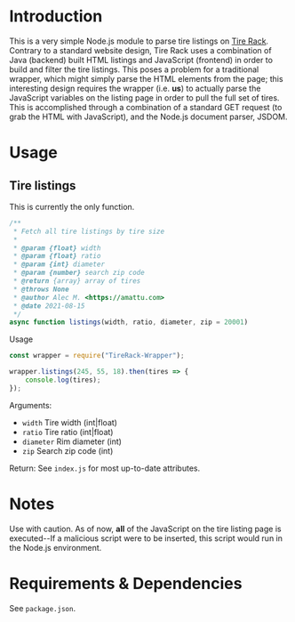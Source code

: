 # Introduction
This is a very simple Node.js module to parse tire listings on [Tire Rack](https://www.tirerack.com). Contrary to a standard website design, Tire Rack uses a combination of Java (backend) built HTML listings and JavaScript (frontend) in order to build and filter the tire listings. This poses a problem for a traditional wrapper, which might simply parse the HTML elements from the page; this interesting design requires the wrapper (i.e. **us**) to actually parse the JavaScript variables on the listing page in order to pull the full set of tires. This is accomplished through a combination of a standard GET request (to grab the HTML with JavaScript), and the Node.js document parser, JSDOM.


# Usage
## Tire listings
This is currently the only function.

```JavaScript
/**
 * Fetch all tire listings by tire size
 *
 * @param {float} width
 * @param {float} ratio
 * @param {int} diameter
 * @param {number} search zip code
 * @return {array} array of tires
 * @throws None
 * @author Alec M. <https://amattu.com>
 * @date 2021-08-15
 */
async function listings(width, ratio, diameter, zip = 20001)
```

Usage
```JavaScript
const wrapper = require("TireRack-Wrapper");

wrapper.listings(245, 55, 18).then(tires => {
	console.log(tires);
});
```

Arguments:
- `width` Tire width (int|float)
- `ratio` Tire ratio (int|float)
- `diameter` Rim diameter (int)
- `zip` Search zip code (int)

Return:
See `index.js` for most up-to-date attributes.

# Notes
Use with caution. As of now, __all__ of the JavaScript on the tire listing page is executed--If a malicious script were to be inserted, this script would run in the Node.js environment.

# Requirements & Dependencies
See `package.json`.
